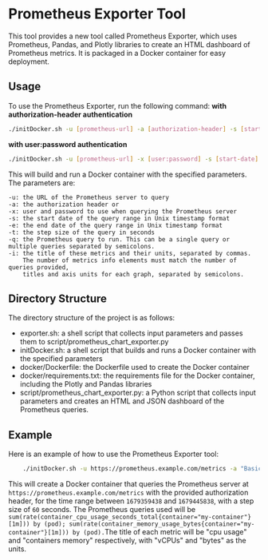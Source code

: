 # Prometheus Exporter Tool

This tool provides a new tool called Prometheus Exporter, which uses Prometheus, Pandas, and Plotly libraries to create an HTML dashboard of Prometheus metrics. It is packaged in a Docker container for easy deployment.

## Usage

To use the Prometheus Exporter, run the following command:
**with authorization-header authentication**

```bash
./initDocker.sh -u [prometheus-url] -a [authorization-header] -s [start-date] -e [end-date] -t [step] -q '[prometheus-query]' -i '[graphs_info]'
```

**with user:password authentication**

```bash
./initDocker.sh -u [prometheus-url] -x [user:password] -s [start-date] -e [end-date] -t [step] -q '[prometheus-query]' -i '[graphs_info]'
```

This will build and run a Docker container with the specified parameters. The parameters are:

    -u: the URL of the Prometheus server to query
    -a: the authorization header or
    -x: user and password to use when querying the Prometheus server 
    -s: the start date of the query range in Unix timestamp format
    -e: the end date of the query range in Unix timestamp format
    -t: the step size of the query in seconds
    -q: the Prometheus query to run. This can be a single query or multiple queries separated by semicolons.
    -i: the title of these metrics and their units, separated by commas.
        The number of metrics info elements must match the number of queries provided,
        titles and axis units for each graph, separated by semicolons.

## Directory Structure

The directory structure of the project is as follows:

* exporter.sh: a shell script that collects input parameters and passes them to script/prometheus_chart_exporter.py
* initDocker.sh: a shell script that builds and runs a Docker container with the specified parameters
* docker/Dockerfile: the Dockerfile used to create the Docker container
* docker/requirements.txt: the requirements file for the Docker container, including the Plotly and Pandas libraries
* script/prometheus_chart_exporter.py: a Python script that collects input parameters and creates an HTML and JSON dashboard of the Prometheus queries.

## Example

Here is an example of how to use the Prometheus Exporter tool:

```bash
    ./initDocker.sh -u https://prometheus.example.com/metrics -a "Basic [authorization]" -s 1679359438 -e 1679445838 -t 60 -q 'sum(rate(container_cpu_usage_seconds_total{container="my-container"}[1m])) by (pod); sum(rate(container_memory_usage_bytes{container="my-container"}[1m])) by (pod)' -i 'cpu usage, vCPUs; containers memory, bytes'
```
This will create a Docker container that queries the Prometheus server at `https://prometheus.example.com/metrics` with the provided authorization header, for the time range between `1679359438` and `1679445838`, with a step size of `60` seconds. The Prometheus queries used will be `sum(rate(container_cpu_usage_seconds_total{container="my-container"}[1m])) by (pod); sum(rate(container_memory_usage_bytes{container="my-container"}[1m])) by (pod).`The title of each metric will be "cpu usage" and "containers memory" respectively, with "vCPUs" and "bytes" as the units.